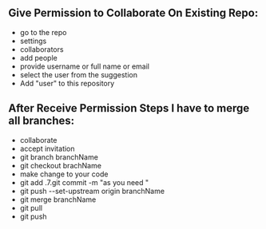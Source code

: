 ## Give Permission to Collaborate On Existing Repo:

- go to the repo
- settings 
- collaborators
- add people
- provide username or full name or email
- select the user from the suggestion 
- Add "user" to this repository

## After Receive Permission Steps I have to merge all branches: 

- collaborate 
- accept invitation 
- git branch branchName 
- git checkout brachName 
- make change to your code 
- git add .7.git commit -m "as you need " 
- git push --set-upstream origin branchName 
- git merge branchName 
- git pull 
- git push